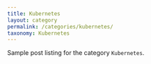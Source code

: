 ```yaml
---
title: Kubernetes
layout: category
permalink: /categories/kubernetes/
taxonomy: Kubernetes
---
```


Sample post listing for the category `Kubernetes`.
